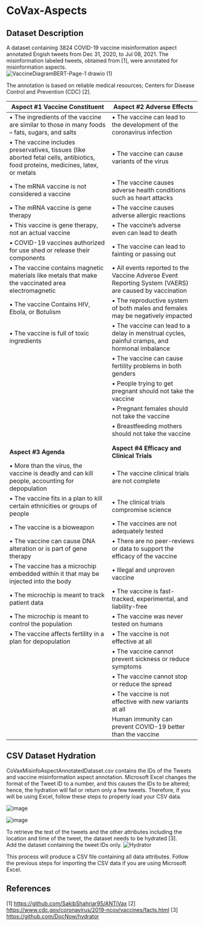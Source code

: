 # CoVax-Aspects

## Dataset Description
A dataset containing 3824 COVID-19 vaccine misinformation aspect annotated Engish tweets from Dec 31, 2020, to Jul 08, 2021. The misinformation labeled tweets, obtained from [1], were annotated for misinformation aspects.  
![VaccineDiagramBERT-Page-1 drawio (1)](https://user-images.githubusercontent.com/102157487/168446338-33e2775f-8f90-4b12-8713-d76793c4542f.png)


The annotation is based on reliable medical resources; Centers for Disease Control and Prevention (CDC) [2].

| **Aspect #1 Vaccine Constituent** | **Aspect #2 Adverse Effects** |
|-------------------------------|---------------------------|
| •	The ingredients of the vaccine are similar to those in many foods – fats, sugars, and salts | •	The vaccine can lead to the development of the coronavirus infection 
| •	The vaccine includes preservatives, tissues (like aborted fetal cells, antibiotics, food proteins, medicines, latex, or metals |  •	The vaccine can cause variants of the virus 
| •	The mRNA vaccine is not considered a vaccine | •	The vaccine causes adverse health conditions such as heart attacks
| •	The mRNA vaccine is gene therapy |  •	The vaccine causes adverse allergic reactions
| •	This vaccine is gene therapy, not an actual vaccine  |  •	The vaccine’s adverse even can lead to death
| •	COVID-19 vaccines authorized for use shed or release their components | •	The vaccine can lead to fainting or passing out
| •	The vaccine contains magnetic materials like metals that make the vaccinated area electromagnetic | •	All events reported to the Vaccine Adverse Event Reporting System (VAERS) are caused by vaccination
| •	The vaccine Contains HIV, Ebola, or Botulism  | •	The reproductive system of both males and females may be negatively impacted 
| •	The vaccine is full of toxic ingredients        | •	The vaccine can lead to a delay in menstrual cycles, painful cramps, and hormonal imbalance                                                      
|                               | •	The vaccine can cause fertility problems in both genders 
|                               | •	People trying to get pregnant should not take the vaccine 
|                               | •	Pregnant females should not take the vaccine
|                               | •	Breastfeeding mothers should not take the vaccine 
|                               |                           |
|                               |                           |
| **Aspect #3 Agenda** | **Aspect #4 Efficacy and Clinical Trials** |
|•	More than the virus, the vaccine is deadly and can kill people, accounting for depopulation | •	The vaccine clinical trials are not complete  
|•	The vaccine fits in a plan to kill certain ethnicities or groups of people | •	The clinical trials compromise science 
|•	The vaccine is a bioweapon | •	The vaccines are not adequately tested 
|•	The vaccine can cause DNA alteration or is part of gene therapy | •	There are no peer-reviews or data to support the efficacy of the vaccine
|•	The vaccine has a microchip embedded within it that may be injected into the body | •	Illegal and unproven vaccine  
|•	The microchip is meant to track patient data | •	The vaccine is fast-tracked, experimental, and liability-free 
|•	The microchip is meant to control the population | •	The vaccine was never tested on humans 
|•	The vaccine affects fertility in a plan for depopulation | • The vaccine is not effective at all 
|                                                            | •	The vaccine cannot prevent sickness or reduce symptoms
|                                                            | •	The vaccine cannot stop or reduce the spread
|                                                            | •	The vaccine is not effective with new variants at all
|                                                            | Human immunity can prevent COVID-19 better than the vaccine

## CSV Dataset Hydration
CoVaxMisinfoAspectAnnotatedDataset.csv contains the IDs of the Tweets and vaccine misinformation aspect annotation. Microsoft Excel changes the format of the Tweet ID to a number, and this causes the IDs to be altered; hence, the hydration will fail or return only a few tweets. Therefore, if you will be using Excel, follow these steps to properly load your CSV data.  

![image](https://user-images.githubusercontent.com/102157487/167255486-7e40181a-2c95-4065-bdd9-689c38007925.png)

![image](https://user-images.githubusercontent.com/102157487/167255494-236676e4-2f38-42e7-8fcc-e4a2f23939cb.png)

To retrieve the text of the tweets and the other attributes including the location and time of the tweet, the dataset needs to be hydrated [3].  
Add the dataset containing the tweet IDs only. 
![Hydrator](https://user-images.githubusercontent.com/102157487/168446306-e4108ebd-8549-4ee4-89bc-c44fc39c268a.png)

This process will produce a CSV file containing all data attributes. Follow the previous steps for importing the CSV data if you are using Microsoft Excel.  

## References
[1] https://github.com/SakibShahriar95/ANTiVax
[2] https://www.cdc.gov/coronavirus/2019-ncov/vaccines/facts.html
[3]  https://github.com/DocNow/hydrator 
